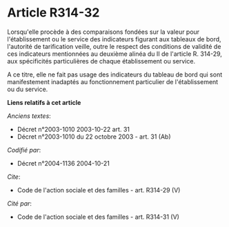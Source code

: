 # Article R314-32

Lorsqu'elle procède à des comparaisons fondées sur la valeur pour l'établissement ou le service des indicateurs figurant aux
tableaux de bord, l'autorité de tarification veille, outre le respect des conditions de validité de ces indicateurs
mentionnées au deuxième alinéa du II de l'article R. 314-29, aux spécificités particulières de chaque établissement ou
service. 

A ce titre, elle ne fait pas usage des indicateurs du tableau de bord qui sont manifestement inadaptés au fonctionnement
particulier de l'établissement ou du service.

**Liens relatifs à cet article**

_Anciens textes_:

  - Décret n°2003-1010 2003-10-22 art. 31
  - Décret n°2003-1010 du 22 octobre 2003 - art. 31 (Ab)

_Codifié par_:

  - Décret n°2004-1136 2004-10-21

_Cite_:

  - Code de l'action sociale et des familles - art. R314-29 (V)

_Cité par_:

  - Code de l'action sociale et des familles - art. R314-31 (V)
